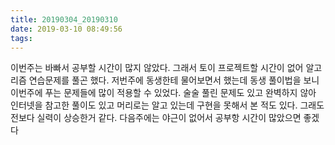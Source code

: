 ```yaml
---
title: 20190304_20190310
date: 2019-03-10 08:49:56
tags:
---
```

이번주는 바빠서 공부할 시간이 많지 않았다. 
그래서 토이 프로젝트할 시간이 없어 알고리즘 연습문제를 풀곤 했다.
저번주에 동생한테 물어보면서 했는데 동생 풀이법을 보니 이번주에 푸는 문제들에 많이 적용할 수 있었다.
술술 풀린 문제도 있고 완벽하지 않아 인터넷을 참고한 풀이도 있고 머리로는 알고 있는데 구현을 못해서 본 적도 있다.
그래도 전보다 실력이 상승한거 같다. 
다음주에는 야근이 없어서 공부항 시간이 많았으면 좋겠다